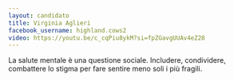 ```yaml
---
layout: candidato
title: Virginia Aglieri
facebook_username: highland.cows2
video: https://youtu.be/c_cqPiu8ykM?si=fpZGavgUUAv4eZ28
---
```

La salute mentale è una questione sociale. Includere, condividere, combattere lo stigma per fare sentire meno soli i più fragili.
